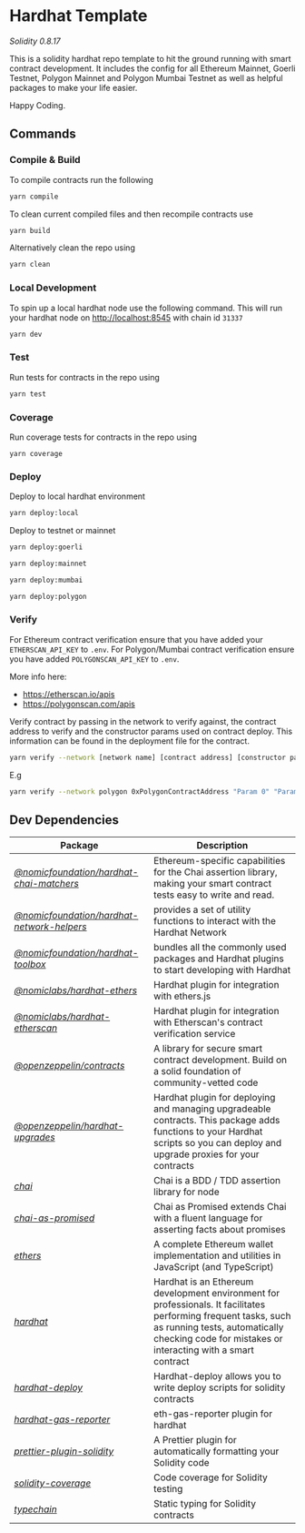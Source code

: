 
# Hardhat Template

*Solidity 0.8.17*

This is a solidity hardhat repo template to hit the ground running with smart contract development. It includes the config for all Ethereum Mainnet, Goerli Testnet, Polygon Mainnet and Polygon Mumbai Testnet as well as helpful packages to make your life easier.

Happy Coding.

## Commands

### Compile & Build

To compile contracts run the following

```bash
yarn compile
```

To clean current compiled files and then recompile contracts use

```bash
yarn build
```

Alternatively clean the repo using

```bash
yarn clean
```

### Local Development

To spin up a local hardhat node use the following command. This will run your hardhat node on [http://localhost:8545](http://localhost:8545) with chain id `31337`

```bash
yarn dev
```

### Test

Run tests for contracts in the repo using

```bash
yarn test
```


### Coverage

Run coverage tests for contracts in the repo using

```
yarn coverage
```


### Deploy

Deploy to local hardhat environment
```bash
yarn deploy:local
```

Deploy to testnet or mainnet
``` bash
yarn deploy:goerli 
```

```bash
yarn deploy:mainnet
```

```bash
yarn deploy:mumbai
```

```bash
yarn deploy:polygon
```


### Verify

For Ethereum contract verification ensure that you have added your `ETHERSCAN_API_KEY` to `.env`. For Polygon/Mumbai contract verification ensure you have added `POLYGONSCAN_API_KEY` to `.env`. 

More info here:

- https://etherscan.io/apis
- https://polygonscan.com/apis

Verify contract by passing in the network to verify against, the contract address to verify and the constructor params used on contract deploy. This information can be found in the deployment file for the contract.

```bash 
yarn verify --network [network name] [contract address] [constructor params]
```
E.g
```bash
yarn verify --network polygon 0xPolygonContractAddress "Param 0" "Param 1"
```

## Dev Dependencies

| Package             | Description                                                                |
| ----------------- | ------------------------------------------------------------------ |
|[*@nomicfoundation/hardhat-chai-matchers*](https://www.npmjs.com/package/@nomicfoundation/hardhat-chai-matchers)| Ethereum-specific capabilities for the Chai assertion library, making your smart contract tests easy to write and read.|
|[*@nomicfoundation/hardhat-network-helpers*](https://www.npmjs.com/package/@nomicfoundation/hardhat-network-helpers)| provides a set of utility functions to interact with the Hardhat Network|
|[*@nomicfoundation/hardhat-toolbox*](https://www.npmjs.com/package/@nomicfoundation/hardhat-toolbox)| bundles all the commonly used packages and Hardhat plugins to start developing with Hardhat|
|[*@nomiclabs/hardhat-ethers*](https://www.npmjs.com/package/@nomiclabs/hardhat-ethers)| Hardhat plugin for integration with ethers.js|
|[*@nomiclabs/hardhat-etherscan*](https://www.npmjs.com/package/@nomiclabs/hardhat-etherscan)|Hardhat plugin for integration with Etherscan's contract verification service|
|[*@openzeppelin/contracts*](https://www.npmjs.com/package/@openzeppelin/contracts)| A library for secure smart contract development. Build on a solid foundation of community-vetted code|
|[*@openzeppelin/hardhat-upgrades*](https://www.npmjs.com/package/@openzeppelin/hardhat-upgrades)| Hardhat plugin for deploying and managing upgradeable contracts. This package adds functions to your Hardhat scripts so you can deploy and upgrade proxies for your contracts|
|[*chai*](https://www.npmjs.com/package/chai)| Chai is a BDD / TDD assertion library for node|
|[*chai-as-promised*](https://www.npmjs.com/package/chai-as-promised)| Chai as Promised extends Chai with a fluent language for asserting facts about promises|
|[*ethers*](https://www.npmjs.com/package/ethers)| A complete Ethereum wallet implementation and utilities in JavaScript (and TypeScript)|
|[*hardhat*](https://www.npmjs.com/package/hardhat)| Hardhat is an Ethereum development environment for professionals. It facilitates performing frequent tasks, such as running tests, automatically checking code for mistakes or interacting with a smart contract|
|[*hardhat-deploy*](https://www.npmjs.com/package/hardhat-deploy)| Hardhat-deploy allows you to write deploy scripts for solidity contracts|
|[*hardhat-gas-reporter*](https://www.npmjs.com/package/hardhat-gas-reporter)| eth-gas-reporter plugin for hardhat|
|[*prettier-plugin-solidity*](https://www.npmjs.com/package/prettier-plugin-solidity)| A Prettier plugin for automatically formatting your Solidity code|
|[*solidity-coverage*](https://www.npmjs.com/package/solidity-coverage)| Code coverage for Solidity testing|
|[*typechain*](https://www.npmjs.com/package/typechain)| Static typing for Solidity contracts|
